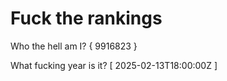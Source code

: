 # Fuck the rankings

Who the hell am I?
{ 9916823 }

What fucking year is it?
[ 2025-02-13T18:00:00Z ]
